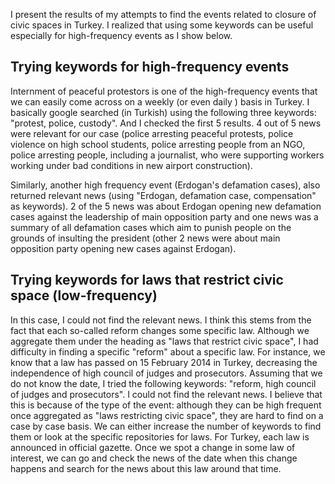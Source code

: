 I present the results of my attempts to find the events related to
closure of civic spaces in Turkey. I realized that using some keywords
can be useful especially for high-frequency events as I show below.

## Trying keywords for high-frequency events

Internment of peaceful protestors is one of the high-frequency events
that we can easily come across on a weekly (or even daily ) basis in
Turkey. I basically google searched (in Turkish) using the following three keywords:
"protest, police, custody". And I checked the first 5 results. 4 out of
5 news were relevant for our case (police arresting peaceful protests,
police violence on high school students, police arresting people from an
NGO, police arresting people, including a journalist, who were
supporting workers working under bad conditions in new airport
construction).

Similarly, another high frequency event (Erdogan's defamation cases),
also returned relevant news (using "Erdogan, defamation case,
compensation" as keywords). 2 of the 5 news was about Erdogan opening
new defamation cases against the leadership of main opposition party and
one news was a summary of all defamation cases which aim to punish
people on the grounds of insulting the president (other 2 news were
about main opposition party opening new cases against Erdogan).

## Trying keywords for laws that restrict civic space (low-frequency)

In this case, I could not find the relevant news. I think this stems
from the fact that each so-called reform changes some specific law.
Although we aggregate them under the heading as "laws that restrict
civic space", I had difficulty in finding a specific "reform" about a
specific law. For instance, we know that a law has passed on 15 February
2014 in Turkey, decreasing the independence of high council of judges
and prosecutors. Assuming that we do not know the date, I tried the
following keywords: "reform, high council of judges and prosecutors". I
could not find the relevant news. I believe that this is because of the
type of the event: although they can be high frequent once aggregated as
"laws restricting civic space", they are hard to find on a case by case
basis. We can either increase the number of keywords to find them or
look at the specific repositories for laws. For Turkey, each law is
announced in official gazette. Once we spot a change in some law of
interest, we can go and check the news of the date when this change
happens and search for the news about this law around that time.
